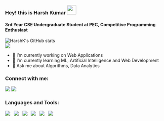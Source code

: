 ### Hey! this is Harsh Kumar <img src="https://raw.githubusercontent.com/MartinHeinz/MartinHeinz/master/wave.gif" width="30px">
#### 3rd Year CSE Undergraduate Student at PEC, Competitive Programming Enthusiast

![HarshK's GitHub stats](https://github-readme-stats.vercel.app/api?username=HarshaK47&show_icons=true&theme=dracula)<br/>
<img src="https://github-readme-stats.vercel.app/api/top-langs/?username=HarshaK47&layout=compact&count_private=true&show_icons=true&theme=algolia&include_all_commits=true" />

- 🔭 I’m currently working on Web Applications
- 🌱 I’m currently learning ML, Artificial Intelligence and Web Development
- 💬 Ask me about Algorithms, Data Analytics
### Connect with me:
<a href="https://www.linkedin.com/in/harshk04/"><img src="https://img.icons8.com/fluent/48/000000/linkedin.png"/></a>
<a href="https://github.com/HarshaK47/"><img src="https://img.icons8.com/fluent/48/000000/github.png"/></a>
### Languages and Tools:
<img src="https://img.icons8.com/color/48/000000/c-plus-plus-logo.png"/> &nbsp; <img src="https://img.icons8.com/color/48/000000/c-programming.png"/> &nbsp; <img src="https://img.icons8.com/color/48/000000/python.png"/> &nbsp; <img src="https://img.icons8.com/color/48/000000/html-5.png"/> &nbsp; <img src="https://img.icons8.com/color/48/000000/css3.png"/> &nbsp; <img src="https://img.icons8.com/color/48/000000/javascript.png"/>
